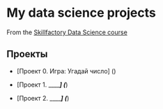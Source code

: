 # My data science projects
From the [Skillfactory Data Science course](https://skillfactory.ru/data-scientist)

## Проекты

* [Проект 0. Игра: Угадай число] ()

* [Проект 1. _______] (___)
* [Проект 2. _______] (___)
